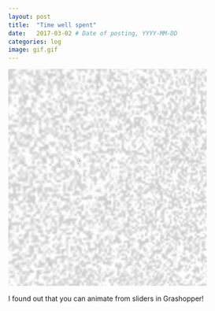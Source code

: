 ```yaml
---
layout: post
title:  "Time well spent"
date:   2017-03-02 # Date of posting, YYYY-MM-DD
categories: log
image: gif.gif
---
```

![2nd animation](/assets/img/2017-03-02/anim2.gif)

I found out that you can animate from sliders in Grashopper!
